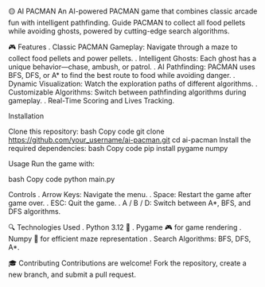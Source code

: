 🟡 AI PACMAN
An AI-powered PACMAN game that combines classic arcade fun with intelligent pathfinding. Guide PACMAN to collect all food pellets while avoiding ghosts, powered by cutting-edge search algorithms.

🎮 Features
. Classic PACMAN Gameplay: Navigate through a maze to collect food pellets and power pellets.
. Intelligent Ghosts: Each ghost has a unique behavior—chase, ambush, or patrol.
. AI Pathfinding: PACMAN uses BFS, DFS, or A* to find the best route to food while avoiding danger.
. Dynamic Visualization: Watch the exploration paths of different algorithms.
. Customizable Algorithms: Switch between pathfinding algorithms during gameplay.
. Real-Time Scoring and Lives Tracking.

Installation

Clone this repository:
bash
Copy code
git clone https://github.com/your_username/ai-pacman.git
cd ai-pacman
Install the required dependencies:
bash
Copy code
pip install pygame numpy

Usage
Run the game with:

bash
Copy code
python main.py

Controls
. Arrow Keys: Navigate the menu.
. Space: Restart the game after game over.
. ESC: Quit the game.
. A / B / D: Switch between A*, BFS, and DFS algorithms.

🔍 Technologies Used
. Python 3.12 🐍
. Pygame 🎮 for game rendering
. Numpy 🧮 for efficient maze representation
. Search Algorithms: BFS, DFS, A*.

🎓 Contributing
Contributions are welcome! Fork the repository, create a new branch, and submit a pull request.